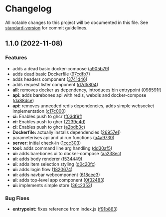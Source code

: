 # Changelog

All notable changes to this project will be documented in this file. See [standard-version](https://github.com/conventional-changelog/standard-version) for commit guidelines.

## 1.1.0 (2022-11-08)


### Features

* adds a dead basic docker-compose ([a905b79](https://github.com/thesheps/greedy-http/commit/a905b7926c59002cb9913364976cd42c94950486))
* adds dead basic Dockerfile ([97cdfb7](https://github.com/thesheps/greedy-http/commit/97cdfb728de992eb94ea240282523c76a2142225))
* adds headers component ([3741d46](https://github.com/thesheps/greedy-http/commit/3741d46769d9bb74ff08d4d72ede8924a3135ed0))
* adds request lister component ([d7d5804](https://github.com/thesheps/greedy-http/commit/d7d5804a8a2cbb6793de3c5622cb0ff81f5af64d))
* **all:** removes docker as dependency, introduces bin entrypoint ([098591f](https://github.com/thesheps/greedy-http/commit/098591fd015509644147c9d3ccdda29d61904dd2))
* **api:** adds barebones api with redis, webdis and docker-compose ([da88dce](https://github.com/thesheps/greedy-http/commit/da88dce3355a9a973cf9e6f55b940a8b76e302b8))
* **api:** removes unneeded redis dependencies, adds simple websocket implementation ([c17c000](https://github.com/thesheps/greedy-http/commit/c17c000dedb7d7cb8f0992f953da6fc0d34323de))
* **ci:** Enables push to ghcr ([f03df9f](https://github.com/thesheps/greedy-http/commit/f03df9fc590b76410f3925f2b3cdfa1b13af2035))
* **ci:** Enables push to ghcr ([2239c4d](https://github.com/thesheps/greedy-http/commit/2239c4da8cf961cd11e0e9e0318c01295f73efa4))
* **ci:** Enables push to ghcr ([a2bdb3c](https://github.com/thesheps/greedy-http/commit/a2bdb3cb09d35244ac9900125cd83fa8e50fab36))
* **Dockerfile:** actually installs dependencies ([26957e1](https://github.com/thesheps/greedy-http/commit/26957e194b9603bf2f170fbda4fec13518c0d3cc))
* parameterises api and ui run functions ([a4a9730](https://github.com/thesheps/greedy-http/commit/a4a97305e2d7a56b58ee2b141348c4c81e2775f9))
* **server:** initial check-in ([1ccc303](https://github.com/thesheps/greedy-http/commit/1ccc3039664c8c8e1612ecbd1ba1ebb98f23022a))
* **tool:** adds command line arg handling ([dd30af5](https://github.com/thesheps/greedy-http/commit/dd30af5dff9962adc9f9dd2c44ff248797880e22))
* **ui:** adds barebones ui to docker-compose ([aa238ec](https://github.com/thesheps/greedy-http/commit/aa238ec5f9baca3e724cc3263ce2bf12c54c4a74))
* **ui:** adds body renderer ([f534449](https://github.com/thesheps/greedy-http/commit/f534449ff4a13b3d5cf7d249b27677e34d8d48d2))
* **ui:** adds item selection styling ([d0c20fc](https://github.com/thesheps/greedy-http/commit/d0c20fc82942ee7cca0ad267ebe179d5775df0f1))
* **ui:** adds login flow ([1820674](https://github.com/thesheps/greedy-http/commit/1820674037fa47817088b2891ba533cb144ef54f))
* **ui:** adds navbar webcomponent ([618cee3](https://github.com/thesheps/greedy-http/commit/618cee3653872a0d6799ff1cabcfd67214ee7c06))
* **ui:** adds top-level app component ([0f32483](https://github.com/thesheps/greedy-http/commit/0f32483d26d3e6c9495ab34ae18e94dcc62f9c7a))
* **ui:** implements simple store ([36c2353](https://github.com/thesheps/greedy-http/commit/36c2353add8103626d89f70c6b2b5891e7cee8f6))


### Bug Fixes

* **entrypoint:** fixes reference from index.js ([f91b863](https://github.com/thesheps/greedy-http/commit/f91b863f64ef53259ce3fa88a4437c3344ffc5d2))
